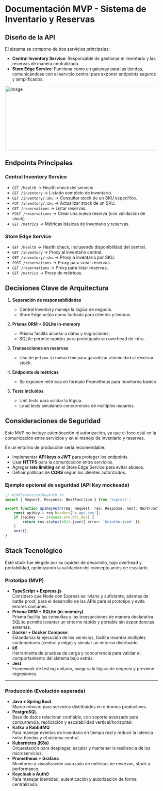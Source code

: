 # Documentación MVP - Sistema de Inventario y Reservas

## Diseño de la API

El sistema se compone de dos servicios principales:

-   **Central Inventory Service**: Responsable de gestionar el inventario y las reservas de manera centralizada.
-   **Store Edge Service**: Funciona como un gateway para las tiendas, comunicándose con el servicio central para exponer endpoints seguros y simplificados.

<img width="821" height="211" alt="image" src="https://github.com/user-attachments/assets/ab5cb793-129d-4b87-94c9-da37ed7a7549" />


## Endpoints Principales

### Central Inventory Service

-   `GET /health` → Health check del servicio.
-   `GET /inventory` → Listado completo de inventario.
-   `GET /inventory/:sku` → Consultar stock de un SKU específico.
-   `PUT /inventory/:sku` → Actualizar stock de un SKU.
-   `GET /reservations` → Listar reservas.
-   `POST /reservations` → Crear una nueva reserva (con validación de stock).
-   `GET /metrics` → Métricas básicas de inventario y reservas.

### Store Edge Service

-   `GET /health` → Health check, incluyendo disponibilidad del central.
-   `GET /inventory` → Proxy al inventario central.
-   `GET /inventory/:sku` → Proxy a inventario por SKU.
-   `POST /reservations` → Proxy para crear reservas.
-   `GET /reservations` → Proxy para listar reservas.
-   `GET /metrics` → Proxy de métricas.

## Decisiones Clave de Arquitectura

1. **Separación de responsabilidades**

    - Central Inventory maneja la lógica de negocio.
    - Store Edge actúa como fachada para clientes y tiendas.

2. **Prisma ORM + SQLite in-memory**

    - Prisma facilita acceso a datos y migraciones.
    - SQLite permite rapidez para prototipado sin overhead de infra.

3. **Transacciones en reservas**

    - Uso de `prisma.$transaction` para garantizar atomicidad al reservar stock.

4. **Endpoints de métricas**

    - Se exponen métricas en formato Prometheus para monitoreo básico.

5. **Tests incluidos**
    - Unit tests para validar la lógica.
    - Load tests simulando concurrencia de multiples usuarios.

## Consideraciones de Seguridad

Este MVP no incluye autenticación ni autorización, ya que el foco está en la comunicación entre servicios y en el manejo de inventario y reservas.

En un entorno de producción sería recomendable:

-   Implementar **API keys o JWT** para proteger los endpoints.
-   Usar **HTTPS** para la comunicación entre servicios.
-   Agregar **rate limiting** en el Store Edge Service para evitar abusos.
-   Definir políticas de **CORS** según los clientes autorizados.

### Ejemplo opcional de seguridad (API Key mockeada)

```ts
// middleware/apiKeyAuth.ts
import { Request, Response, NextFunction } from 'express';

export function apiKeyAuth(req: Request, res: Response, next: NextFunction) {
    const apiKey = req.headers['x-api-key'];
    if (apiKey !== process.env.API_KEY) {
        return res.status(401).json({ error: 'Unauthorized' });
    }
    next();
}
```
## Stack Tecnológico

Este stack fue elegido por su rapidez de desarrollo, bajo overhead y portabilidad, optimizando la validación del concepto antes de escalarlo.

### Prototipo (MVP)

- **TypeScript + Express.js**  
  Considero que Node con Express es liviano y suficiente, ademas de battle proof, para el desarrollo de las APIs para el prototipo y evita errores comunes. 
- **Prisma ORM + SQLite (in-memory)**  
  Prisma facilita las consultas y las transacciones de manera declarativa. SQLite permite levantar un entorno rápido y portable sin dependencias externas.  
- **Docker + Docker Compose**  
  Estandariza la ejecución de los servicios, facilita levantar múltiples contenedores (central y edge) y simular un entorno distribuido.  
- **k6**  
  Herramienta de pruebas de carga y concurrencia para validar el comportamiento del sistema bajo estrés.  
- **Jest**  
  Framework de testing unitario, asegura la lógica de negocio y previene regresiones.  

---

### Producción (Evolución esperada)

- **Java + Spring Boot**  
  Marco robusto para servicios distribuidos en entornos productivos. 
- **PostgreSQL**  
  Base de datos relacional confiable, con soporte avanzado para concurrencia, replicación y escalabilidad vertical/horizontal.  
- **Kafka o RabbitMQ**  
  Para manejar eventos de inventario en tiempo real y reducir la latencia entre tiendas y el sistema central.  
- **Kubernetes (K8s)**  
  Orquestación para desplegar, escalar y mantener la resiliencia de los microservicios.  
- **Prometheus + Grafana**  
  Monitoreo y visualización avanzada de métricas de reservas, stock y performance.  
- **Keycloak o Auth0**  
  Para manejar identidad, autenticación y autorización de forma centralizada.  


